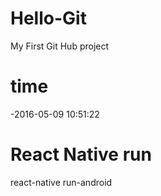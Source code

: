 # Hello-Git
My First Git Hub project
# time
-2016-05-09 10:51:22
# React Native run
react-native run-android
